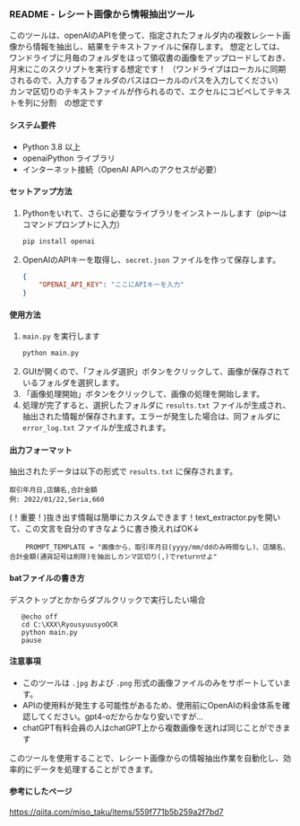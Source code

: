 ### README - レシート画像から情報抽出ツール

このツールは、openAIのAPIを使って、指定されたフォルダ内の複数レシート画像から情報を抽出し、結果をテキストファイルに保存します。
想定としては、ワンドライブに月毎のフォルダをほって領収書の画像をアップロードしておき、月末にこのスクリプトを実行する想定です！
（ワンドライブはローカルに同期されるので、入力するフォルダのパスはローカルのパスを入力してください）
カンマ区切りのテキストファイルが作られるので、エクセルにコピペしてテキストを列に分割　の想定です

#### システム要件
- Python 3.8 以上
- openaiPython ライブラリ
- インターネット接続（OpenAI APIへのアクセスが必要）

#### セットアップ方法
1. Pythonをいれて、さらに必要なライブラリをインストールします（pip～はコマンドプロンプトに入力）
   ```bash
   pip install openai
   ```
2. OpenAIのAPIキーを取得し、`secret.json` ファイルを作って保存します。
   ```json
   {
       "OPENAI_API_KEY": "ここにAPIキーを入力"
   }
   ```

#### 使用方法
1. `main.py` を実行します
   ```bash
   python main.py
   ```
2. GUIが開くので、「フォルダ選択」ボタンをクリックして、画像が保存されているフォルダを選択します。
3. 「画像処理開始」ボタンをクリックして、画像の処理を開始します。
4. 処理が完了すると、選択したフォルダに `results.txt` ファイルが生成され、抽出された情報が保存されます。エラーが発生した場合は、同フォルダに `error_log.txt` ファイルが生成されます。

#### 出力フォーマット
抽出されたデータは以下の形式で `results.txt` に保存されます。
```
取引年月日,店舗名,合計金額
例: 2022/01/22,Seria,660
```
(！重要！)抜き出す情報は簡単にカスタムできます！text_extractor.pyを開いて、この文言を自分のすきなように書き換えればOK↓
```
    PROMPT_TEMPLATE = "画像から、取引年月日(yyyy/mm/ddのみ時間なし)、店舗名、合計金額(通貨記号は削除)を抽出しカンマ区切り(,)でreturnせよ"
```
#### batファイルの書き方
デスクトップとかからダブルクリックで実行したい場合
```
   @echo off
   cd C:\XXX\RyousyuusyoOCR
   python main.py
   pause
```

#### 注意事項
- このツールは `.jpg` および `.png` 形式の画像ファイルのみをサポートしています。
- APIの使用料が発生する可能性があるため、使用前にOpenAIの料金体系を確認してください。gpt4-oだからかなり安いですが…
- chatGPT有料会員の人はchatGPT上から複数画像を送れば同じことができます


このツールを使用することで、レシート画像からの情報抽出作業を自動化し、効率的にデータを処理することができます。

#### 参考にしたページ
https://qiita.com/miso_taku/items/559f771b5b259a2f7bd7

